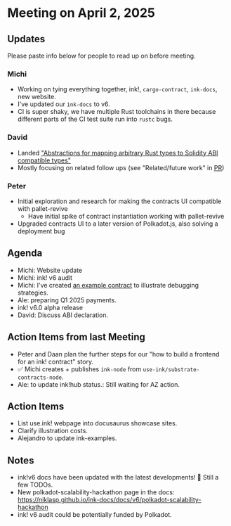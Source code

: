 # Meeting on April 2, 2025

## Updates

Please paste info below for people to read up on before meeting.

### Michi
- Working on tying everything together, ink!, `cargo-contract`, `ink-docs`, new website.
- I've updated our `ink-docs` to v6.
- CI is super shaky, we have multiple Rust toolchains in there because different parts of the CI test suite run into `rustc` bugs.

### David
- Landed ["Abstractions for mapping arbitrary Rust types to Solidity ABI compatible types"](https://github.com/use-ink/ink/pull/2441)
- Mostly focusing on related follow ups (see "Related/future work" in [PR](https://github.com/use-ink/ink/pull/2441))

### Peter
- Initial exploration and research for making the contracts UI compatible with pallet-revive
  - Have initial spike of contract instantiation working with pallet-revive
- Upgraded contracts UI to a later version of Polkadot.js, also solving a deployment bug


## Agenda
- Michi: Website update
- Michi: ink! v6 audit
- Michi: I've created [an example contract](https://github.com/use-ink/ink/blob/master/integration-tests/public/debugging-strategies/lib.rs) to illustrate debugging strategies.
- Ale: preparing Q1 2025 payments.
- ink! v6.0 alpha release
- David: Discuss ABI declaration.

## Action Items from last Meeting

- Peter and Daan plan the further steps for our "how to build a frontend for an ink! contract" story.
- ✅ Michi creates + publishes `ink-node` from `use-ink/substrate-contracts-node`.
- Ale: to update ink!hub status.: Still waiting for AZ action.

## Action Items
- List use.ink! webpage into docusaurus showcase sites.
- Clarify illustration costs.
- Alejandro to update ink-examples.

## Notes
- ink!v6 docs have been updated with the latest developments! :tada: Still a few TODOs.
- New polkadot-scalability-hackathon page in the docs: https://niklasp.github.io/ink-docs/docs/v6/polkadot-scalability-hackathon
- ink! v6 audit could be potentially funded by Polkadot.
